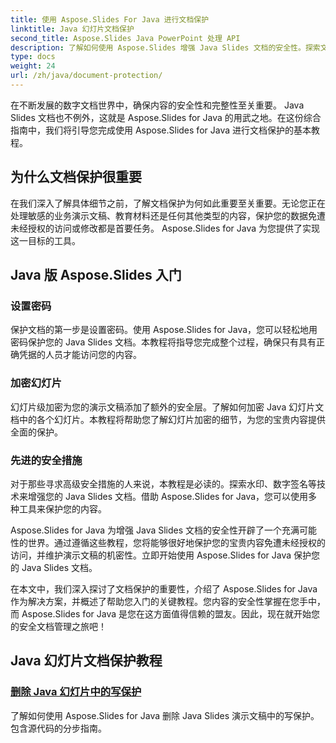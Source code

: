 ```yaml
---
title: 使用 Aspose.Slides For Java 进行文档保护
linktitle: Java 幻灯片文档保护
second_title: Aspose.Slides Java PowerPoint 处理 API
description: 了解如何使用 Aspose.Slides 增强 Java Slides 文档的安全性。探索文档保护的分步教程。
type: docs
weight: 24
url: /zh/java/document-protection/
---
```

在不断发展的数字文档世界中，确保内容的安全性和完整性至关重要。 Java Slides 文档也不例外，这就是 Aspose.Slides for Java 的用武之地。在这份综合指南中，我们将引导您完成使用 Aspose.Slides for Java 进行文档保护的基本教程。

## 为什么文档保护很重要

在我们深入了解具体细节之前，了解文档保护为何如此重要至关重要。无论您正在处理敏感的业务演示文稿、教育材料还是任何其他类型的内容，保护您的数据免遭未经授权的访问或修改都是首要任务。 Aspose.Slides for Java 为您提供了实现这一目标的工具。

## Java 版 Aspose.Slides 入门

### 设置密码

保护文档的第一步是设置密码。使用 Aspose.Slides for Java，您可以轻松地用密码保护您的 Java Slides 文档。本教程将指导您完成整个过程，确保只有具有正确凭据的人员才能访问您的内容。

### 加密幻灯片

幻灯片级加密为您的演示文稿添加了额外的安全层。了解如何加密 Java 幻灯片文档中的各个幻灯片。本教程将帮助您了解幻灯片加密的细节，为您的宝贵内容提供全面的保护。

###  先进的安全措施

对于那些寻求高级安全措施的人来说，本教程是必读的。探索水印、数字签名等技术来增强您的 Java Slides 文档。借助 Aspose.Slides for Java，您可以使用多种工具来保护您的内容。

Aspose.Slides for Java 为增强 Java Slides 文档的安全性开辟了一个充满可能性的世界。通过遵循这些教程，您将能够很好地保护您的宝贵内容免遭未经授权的访问，并维护演示文稿的机密性。立即开始使用 Aspose.Slides for Java 保护您的 Java Slides 文档。

在本文中，我们深入探讨了文档保护的重要性，介绍了 Aspose.Slides for Java 作为解决方案，并概述了帮助您入门的关键教程。您内容的安全性掌握在您手中，而 Aspose.Slides for Java 是您在这方面值得信赖的盟友。因此，现在就开始您的安全文档管理之旅吧！

## Java 幻灯片文档保护教程
### [删除 Java 幻灯片中的写保护](./remove-write-protection-in-java-slides/)
了解如何使用 Aspose.Slides for Java 删除 Java Slides 演示文稿中的写保护。包含源代码的分步指南。